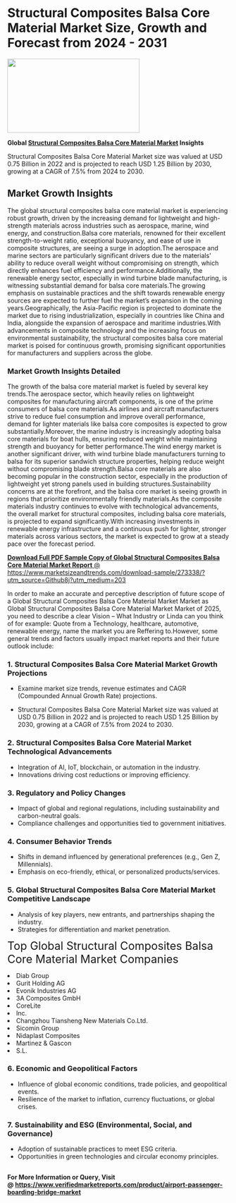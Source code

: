 <H1>Structural Composites Balsa Core Material Market Size, Growth and Forecast from 2024 - 2031</H1><img class="aligncenter size-medium wp-image-584254" src="https://thirdeyenews.in/wp-content/uploads/2024/09/Global-Market-Research-300x168.jpeg" alt="" width="300" height="168" /><p><strong>Global&nbsp;<a href="https://www.marketsizeandtrends.com/download-sample/273338/?utm_source=Github8j?utm_medium=203">Structural Composites Balsa Core Material Market</a> Insights</strong></p><p>Structural Composites Balsa Core Material Market size was valued at USD 0.75 Billion in 2022 and is projected to reach USD 1.25 Billion by 2030, growing at a CAGR of 7.5% from 2024 to 2030.</p><p><h2>Market Growth Insights</h2> The global structural composites balsa core material market is experiencing robust growth, driven by the increasing demand for lightweight and high-strength materials across industries such as aerospace, marine, wind energy, and construction.Balsa core materials, renowned for their excellent strength-to-weight ratio, exceptional buoyancy, and ease of use in composite structures, are seeing a surge in adoption.The aerospace and marine sectors are particularly significant drivers due to the materials' ability to reduce overall weight without compromising on strength, which directly enhances fuel efficiency and performance.Additionally, the renewable energy sector, especially in wind turbine blade manufacturing, is witnessing substantial demand for balsa core materials.The growing emphasis on sustainable practices and the shift towards renewable energy sources are expected to further fuel the market’s expansion in the coming years.Geographically, the Asia-Pacific region is projected to dominate the market due to rising industrialization, especially in countries like China and India, alongside the expansion of aerospace and maritime industries.With advancements in composite technology and the increasing focus on environmental sustainability, the structural composites balsa core material market is poised for continuous growth, promising significant opportunities for manufacturers and suppliers across the globe.<a href="#"></a> <h3>Market Growth Insights Detailed</h3> The growth of the balsa core material market is fueled by several key trends.The aerospace sector, which heavily relies on lightweight composites for manufacturing aircraft components, is one of the prime consumers of balsa core materials.As airlines and aircraft manufacturers strive to reduce fuel consumption and improve overall performance, demand for lighter materials like balsa core composites is expected to grow substantially.Moreover, the marine industry is increasingly adopting balsa core materials for boat hulls, ensuring reduced weight while maintaining strength and buoyancy for better performance.The wind energy market is another significant driver, with wind turbine blade manufacturers turning to balsa for its superior sandwich structure properties, helping reduce weight without compromising blade strength.Balsa core materials are also becoming popular in the construction sector, especially in the production of lightweight yet strong panels used in building structures.Sustainability concerns are at the forefront, and the balsa core market is seeing growth in regions that prioritize environmentally friendly materials.As the composite materials industry continues to evolve with technological advancements, the overall market for structural composites, including balsa core materials, is projected to expand significantly.With increasing investments in renewable energy infrastructure and a continuous push for lighter, stronger materials across various sectors, the market is expected to grow at a steady pace over the forecast period.<a href="#"></p><p><span class=""><strong>Download Full PDF Sample Copy of Global Structural Composites Balsa Core Material Market Report</strong> @ <a href="https://www.marketsizeandtrends.com/download-sample/273338/?utm_source=Github8j?utm_medium=203" target="_blank">https://www.marketsizeandtrends.com/download-sample/273338/?utm_source=Github8j?utm_medium=203</a></span></p><p>In order to make an accurate and perceptive description of future scope of a Global&nbsp;Structural Composites Balsa Core Material Market Market as Global&nbsp;Structural Composites Balsa Core Material Market Market of 2025, you need to describe a clear Vision &ndash; What Industry or Linda can you think of for example: Quote from a Technology, healthcare, automotive, renewable energy, name the market you are Reffering to.However, some general trends and factors usually impact market reports and their future outlook include:</p><h3>1.&nbsp;<strong>Structural Composites Balsa Core Material Market Growth Projections</strong></h3><ul><li>Examine market size trends, revenue estimates and CAGR (Compounded Annual Growth Rate) projections.</li><li><p>Structural Composites Balsa Core Material Market size was valued at USD 0.75 Billion in 2022 and is projected to reach USD 1.25 Billion by 2030, growing at a CAGR of 7.5% from 2024 to 2030.</p></li></ul><h3>2.&nbsp;<strong>Structural Composites Balsa Core Material Market Technological Advancements</strong></h3><ul><li>Integration of AI, IoT, blockchain, or automation in the industry.</li><li>Innovations driving cost reductions or improving efficiency.</li></ul><h3>3.&nbsp;<strong>Regulatory and Policy Changes</strong></h3><ul><li>Impact of global and regional regulations, including sustainability and carbon-neutral goals.</li><li>Compliance challenges and opportunities tied to government initiatives.</li></ul><h3>4.&nbsp;<strong>Consumer Behavior Trends</strong></h3><ul><li>Shifts in demand influenced by generational preferences (e.g., Gen Z, Millennials).</li><li>Emphasis on eco-friendly, ethical, or personalized products/services.</li></ul><h3>5.&nbsp;<strong>Global Structural Composites Balsa Core Material Market Competitive Landscape</strong></h3><ul><li>Analysis of key players, new entrants, and partnerships shaping the industry.</li><li>Strategies for differentiation and market penetration.</li></ul><p data-pm-slice="1 1 []"><span style="color: inherit; font-family: inherit; font-size: 25px;">Top Global Structural Composites Balsa Core Material Market Companies</span></p><div class="" data-test-id=""><p><li>Diab Group</li><li> Gurit Holding AG</li><li> Evonik Industries AG</li><li> 3A Composites GmbH</li><li> CoreLite</li><li> Inc.</li><li> Changzhou Tiansheng New Materials Co.Ltd.</li><li> Sicomin Group</li><li> Nidaplast Composites</li><li> Martinez & Gascon</li><li> S.L.</li></p></div><h3>6.&nbsp;<strong>Economic and Geopolitical Factors</strong></h3><ul><li>Influence of global economic conditions, trade policies, and geopolitical events.</li><li>Resilience of the market to inflation, currency fluctuations, or global crises.</li></ul><h3>7.&nbsp;<strong>Sustainability and ESG (Environmental, Social, and Governance)</strong></h3><ul><li>Adoption of sustainable practices to meet ESG criteria.</li><li>Opportunities in green technologies and circular economy principles.</li></ul><h2><strong style="font-size: 14px;">For More Information or Query, Visit @&nbsp;</strong><a style="background-color: #ffffff; font-size: 14px;" href="https://www.marketsizeandtrends.com/report/structural-composites-balsa-core-material-market/" target="_blank">https://www.verifiedmarketreports.com/product/airport-passenger-boarding-bridge-market</a></h2>